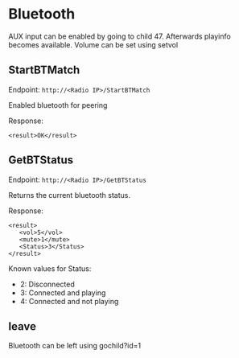 # Bluetooth
AUX input can be enabled by going to child 47. Afterwards playinfo becomes available. Volume can be set using setvol

## StartBTMatch
Endpoint: ```http://<Radio IP>/StartBTMatch```

Enabled bluetooth for peering

Response:
```
<result>OK</result>
```

## GetBTStatus
Endpoint: ```http://<Radio IP>/GetBTStatus```

Returns the current bluetooth status.

Response:
```
<result>
   <vol>5</vol>
   <mute>1</mute>
   <Status>3</Status>
</result>
```

Known values for Status:
* 2: Disconnected
* 3: Connected and playing
* 4: Connected and not playing

## leave
Bluetooth can be left using gochild?id=1
